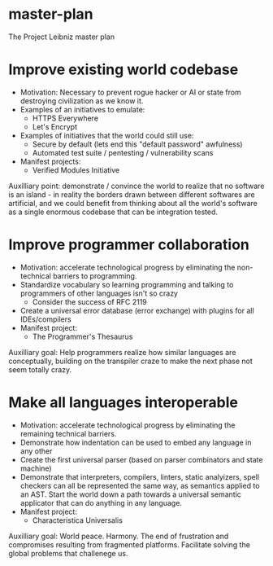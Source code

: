 # master-plan
The Project Leibniz master plan

# Improve existing world codebase
- Motivation: Necessary to prevent rogue hacker or AI or state from destroying civilization as we know it.
- Examples of an initiatives to emulate:
  - HTTPS Everywhere
  - Let's Encrypt
- Examples of initiatives that the world could still use:
  - Secure by default (lets end this "default password" awfulness)
  - Automated test suite / pentesting / vulnerability scans
- Manifest projects:
  - Verified Modules Initiative

Auxilliary point: demonstrate / convince the world to realize that no software is an island - in reality the borders drawn between different softwares are artificial, and we could benefit from thinking about all the world's software as a single enormous codebase that can be integration tested.

# Improve programmer collaboration
- Motivation: accelerate technological progress by eliminating the non-technical barriers to programming.
- Standardize vocabulary so learning programming and talking to programmers of other languages isn't so crazy
  - Consider the success of RFC 2119
- Create a universal error database (error exchange) with plugins for all IDEs/compilers
- Manifest project:
  - The Programmer's Thesaurus
  
Auxilliary goal: Help programmers realize how similar languages are conceptually, building on the transpiler craze to make the next phase not seem totally crazy.

# Make all languages interoperable
- Motivation: accelerate technological progress by eliminating the remaining technical barriers.
- Demonstrate how indentation can be used to embed any language in any other
- Create the first universal parser (based on parser combinators and state machine)
- Demonstrate that interpreters, compilers, linters, static analyizers, spell checkers can all be represented the same way, as semantics applied to an AST. Start the world down a path towards a universal semantic applicator that can do anything in any language.
- Manifest project:
  - Characteristica Universalis

Auxilliary goal: World peace. Harmony. The end of frustration and compromises resulting from fragmented platforms. Facilitate solving the global problems that challenege us.
